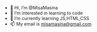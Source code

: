 - 👋 Hi, I’m @MisaMasina
- 👀 I’m interested in learning to code
- 🌱 I’m currently learning JS,HTML,CSS
- 📫 My email is misamasina@gmail.com

<!---
MisaMasina/MisaMasina is a ✨ special ✨ repository because its `README.md` (this file) appears on your GitHub profile.
You can click the Preview link to take a look at your changes.
--->
